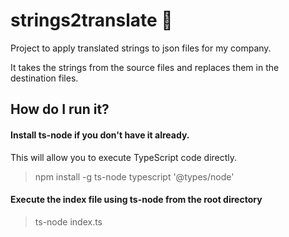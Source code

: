 # strings2translate 📑
 Project to apply translated strings to json files for my company.

 It takes the strings from the source files and replaces them in the destination files.

## How do I run it?

#### Install ts-node if you don't have it already.
This will allow you to execute TypeScript code directly.
>npm install -g ts-node typescript '@types/node'
#### Execute the index file using ts-node from the root directory
>ts-node index.ts
